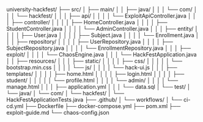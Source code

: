 university-hackfest/
├── src/
│   ├── main/
│   │   ├── java/
│   │   │   └── com/
│   │   │       └── hackfest/
│   │   │           ├── api/
│   │   │           │   └── ExploitApiController.java
│   │   │           ├── controller/
│   │   │           │   ├── HomeController.java
│   │   │           │   ├── StudentController.java
│   │   │           │   └── AdminController.java
│   │   │           ├── entity/
│   │   │           │   ├── User.java
│   │   │           │   ├── Subject.java
│   │   │           │   └── Enrollment.java
│   │   │           ├── repository/
│   │   │           │   ├── UserRepository.java
│   │   │           │   ├── SubjectRepository.java
│   │   │           │   └── EnrollmentRepository.java
│   │   │           ├── exploit/
│   │   │           │   └── ChaosEngine.java
│   │   │           └── HackFestApplication.java
│   │   ├── resources/
│   │   │   ├── static/
│   │   │   │   ├── css/
│   │   │   │   │   └── bootstrap.min.css
│   │   │   │   └── js/
│   │   │   │       └── hack-ui.js
│   │   │   ├── templates/
│   │   │   │   ├── home.html
│   │   │   │   ├── login.html
│   │   │   │   ├── student/
│   │   │   │   │   └── profile.html
│   │   │   │   └── admin/
│   │   │   │       └── manage.html
│   │   │   ├── application.yml
│   │   │   └── data.sql
│   └── test/
│       └── java/
│           └── com/
│               └── hackfest/
│                   └── HackFestApplicationTests.java
├── .github/
│   └── workflows/
│       └── ci-cd.yml
├── Dockerfile
├── docker-compose.yml
├── pom.xml
├── exploit-guide.md
└── chaos-config.json